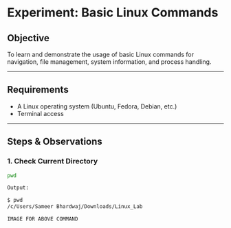  # Experiment: Basic Linux Commands

## Objective
To learn and demonstrate the usage of basic Linux commands for navigation, file management, system information, and process handling.

---

## Requirements
- A Linux operating system (Ubuntu, Fedora, Debian, etc.)
- Terminal access

---

## Steps & Observations

### 1. Check Current Directory
```bash
pwd

Output:

$ pwd
/c/Users/Sameer Bhardwaj/Downloads/Linux_Lab 

IMAGE FOR ABOVE COMMAND




